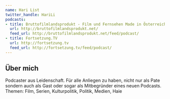 ```yaml
---
name: Hari List
twitter_handle: HariLi
podcasts:
- title: Bruttofilmlandsprodukt - Film und Fernsehen Made in Österreich
  url: http://bruttofilmlandsprodukt.net/
  feed_url: http://bruttofilmlandsprodukt.net/feed/podcast/
- title: Fortsetzung.TV
  url: http://fortsetzung.tv
  feed_url: http://fortsetzung.tv/feed/podcast/
---
```


## Über mich

Podcaster aus Leidenschaft. Für alle Anliegen zu haben, nicht nur als Pate sondern auch als Gast oder sogar als Mitbegründer eines neuen Podcasts.
Themen: Film, Serien, Kulturpolitik, Politik, Medien, Haie